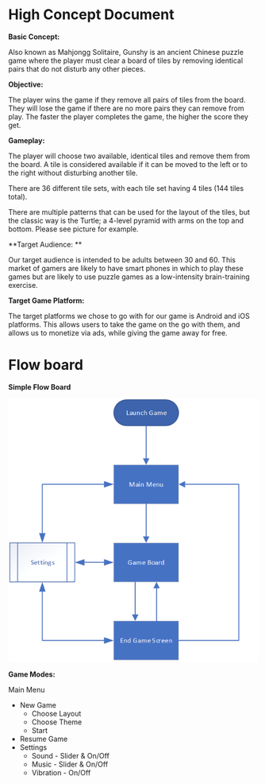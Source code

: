 # High Concept Document

**Basic Concept:**

Also known as Mahjongg Solitaire, Gunshy is an ancient Chinese puzzle game where the player must clear a board of tiles by removing identical pairs that do not disturb any other pieces.

**Objective:**

 The player wins the game if they remove all pairs of tiles from the board. They will lose the game if there are no more pairs they can remove from play. The faster the player completes the game, the higher the score they get.

**Gameplay:**

The player will choose two available, identical tiles and remove them from the board. A tile is considered available if it can be moved to the left or to the right without disturbing another tile.

There are 36 different tile sets, with each tile set having 4 tiles (144 tiles total).

There are multiple patterns that can be used for the layout of the tiles, but the classic way is the Turtle; a 4-level pyramid with arms on the top and bottom. Please see picture for example.

**Target Audience:        **

Our target audience is intended to be adults between 30 and 60. This market of gamers are likely to have smart phones in which to play these games but are likely to use puzzle games as a low-intensity brain-training exercise.

**Target Game Platform:**

The target platforms we chose to go with for our game is Android and iOS platforms. This allows users to take the game on the go with them, and allows us to monetize via ads, while giving the game away for free.

# Flow board

**Simple Flow Board**

![Alt text](Flowboard.png?raw=true "Flowboard")
 
**Game Modes:**

Main Menu

- New Game
  - Choose Layout
  - Choose Theme
  - Start
- Resume Game
- Settings
  - Sound - Slider &amp; On/Off
  - Music - Slider &amp; On/Off
  - Vibration - On/Off